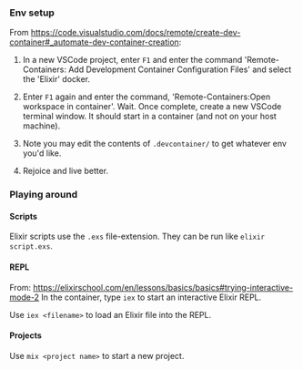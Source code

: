 ### Env setup
From https://code.visualstudio.com/docs/remote/create-dev-container#_automate-dev-container-creation:

1. In a new VSCode project, enter `F1` and enter the command 'Remote-Containers: Add Development Container Configuration Files' and select the 'Elixir' docker.

2. Enter `F1` again and enter the command, 'Remote-Containers:Open workspace in container'. Wait. Once complete, create a new VSCode terminal window. It should start in a container (and not on your host machine).

3. Note you may edit the contents of `.devcontainer/` to get whatever env you'd like.

4. Rejoice and live better.


### Playing around
#### Scripts
Elixir scripts use the `.exs` file-extension. They can be run like `elixir script.exs`.

#### REPL
From: https://elixirschool.com/en/lessons/basics/basics#trying-interactive-mode-2
In the container, type `iex` to start an interactive Elixir REPL.

Use `iex <filename>` to load an Elixir file into the REPL.

#### Projects
Use `mix <project name>` to start a new project.